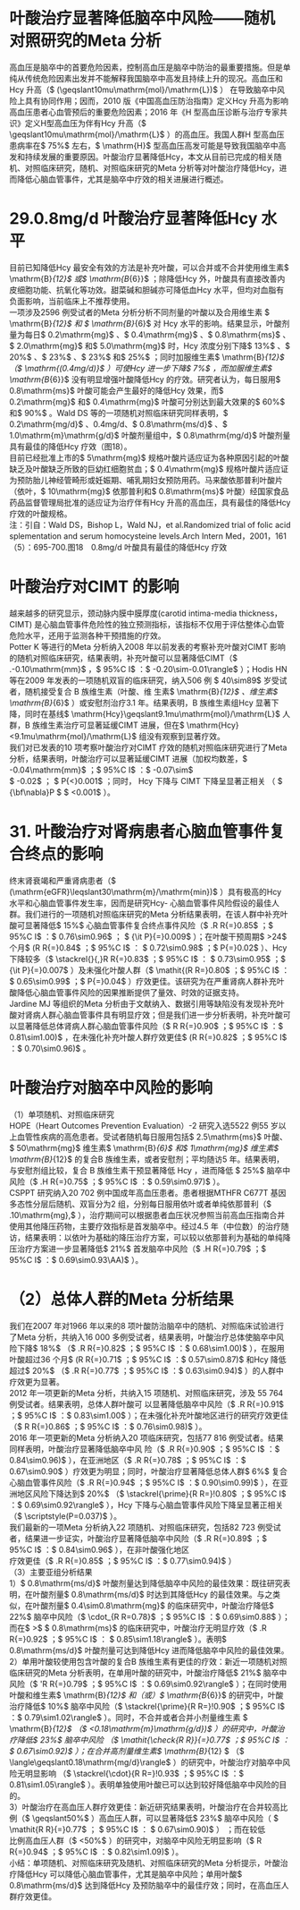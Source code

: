 # 叶酸治疗显著降低脑卒中风险——随机 对照研究的Meta 分析  
高血压是脑卒中的首要危险因素，控制高血压是脑卒中防治的最重要措施。但是单纯从传统危险因素出发并不能解释我国脑卒中高发且持续上升的现况。高血压和Hcy 升高（$ (\geqslant10mu\mathrm{mol}/\mathrm{L})$ ） 在导致脑卒中风险上具有协同作用；因而，2010 版《中国高血压防治指南》定义Hcy 升高为影响高血压患者心血管预后的重要危险因素；2016 年《H 型高血压诊断与治疗专家共识》定义H型高血压为伴有Hcy 升高（$ \geqslant10mu\mathrm{mol}/\mathrm{L}$    ）的高血压。我国人群H 型高血压患病率在$ 75\%$  左右，$ \mathrm{H}$     型高血压高发可能是导致我国脑卒中高发和持续发展的重要原因。叶酸治疗显著降低Hcy，本文从目前已完成的相关随机、对照临床研究，随机、对照临床研究的Meta 分析等对叶酸治疗降低Hcy，进而降低心脑血管事件，尤其是脑卒中疗效的相关进展进行概述。  
# 29.0.8mg/d 叶酸治疗显著降低Hcy 水平  
目前已知降低Hcy 最安全有效的方法是补充叶酸，可以合并或不合并使用维生素$ \mathrm{B}_{12}$     或$ \mathrm{B_{6}}$    ；除降低Hcy 外，叶酸具有直接改善内皮细胞功能、抗氧化等功效。甜菜碱和胆碱亦可降低血Hcy 水平，但均对血脂有负面影响，当前临床上不推荐使用。  
一项涉及2596 例受试者的Meta 分析分析不同剂量的叶酸以及合用维生素 $ \mathrm{B}_{12}$      和 $ \mathrm{B}_{6}$      对 Hcy  水平的影响。结果显示，叶酸剂 量为每日$ 0.2\mathrm{mg}$    、$ 0.4\mathrm{mg}$    、$ 0.8\mathrm{ms}$    、$ 2.0\mathrm{mg}$     和$ 5.0\mathrm{mg}$     时，Hcy 浓度分别下降$ 13\%$ 、$ 20\%$ 、$ 23\%$ 、$ 23\%$  和$ 25\%$ ；同时加服维生素$ \mathrm{B}_{12}$    （$ \mathrm{(0.4mg/d)}$    ）可使Hcy 进一步下降$ 7\%$ ，而加服维生素$ \mathrm{B_{6}}$     没有明显增强叶酸降低Hcy 的疗效。研究者认为，每日服用$ 0.8\mathrm{ms}$     叶酸可能会产生最好的降低Hcy 效果，而$ 0.2\mathrm{mg}$     和$ 0.4\mathrm{mg}$     叶酸可分别达到最大效果的$ 60\%$  和$ 90\%$ 。Wald DS 等的一项随机对照临床研究同样表明，$ 0.2\mathrm{mg/d}$    、0.4mg/d、$ 0.8\mathrm{ms/d}$    、$ 1.0\mathrm{m}\mathrm{g/d}$     叶酸剂量组中，$ 0.8\mathrm{mg/d}$    叶酸剂量具有最佳的降低Hcy 疗效（图18）。  
目前已经批准上市的$ 5\mathrm{mg}$     规格叶酸片适应证为各种原因引起的叶酸缺乏及叶酸缺乏所致的巨幼红细胞贫血；$ 0.4\mathrm{mg}$     规格叶酸片适应证为预防胎儿神经管畸形或妊娠期、哺乳期妇女预防用药。马来酸依那普利叶酸片（依叶，$ 10\mathrm{mg}$     依那普利和$ 0.8\mathrm{ms}$     叶酸）经国家食品药品监督管理局批准的适应证为治疗伴有Hcy 升高的高血压，具有最佳的降低Hcy 疗效的叶酸规格。  
注：引自：Wald DS，Bishop L，Wald NJ，et al.Randomized trial of folic acid splementation and  serum homocysteine levels.Arch Intern Med，2001，161（5）：695-700.图18　0.8mg/d 叶酸具有最佳的降低Hcy 疗效  
#  叶酸治疗对CIMT 的影响  
越来越多的研究显示，颈动脉内膜中膜厚度(carotid intima-media thickness，CIMT) 是心脑血管事件危险性的独立预测指标，该指标不仅用于评估整体心血管危险水平，还用于监测各种干预措施的疗效。  
Potter K 等进行的Meta 分析纳入2008 年以前发表的考察补充叶酸对CIMT 影响的随机对照临床研究，结果表明，补充叶酸可以显著降低CIMT（$ .-0.10\mathrm{mm}$    ，$ 95\%C I$ ：$ -0.20\sim-0.01\rangle$ ）；Hodis HN 等在2009 年发表的一项随机双盲的临床研究，纳入506  例 $ 40\sim89$   岁受试者，随机接受复合 B  族维生素（叶酸、维 生素$ \mathrm{B}_{12}$    、维生素$ \mathrm{B}_{6}$    ）或安慰剂治疗3.1 年。结果表明，B 族维生素组Hcy 显著下降，同时在基线$ \mathrm{Hcy}\geqslant9.1mu\mathrm{mol}/\mathrm{L}$     人群，B 族维生素治疗可显著延缓CIMT 进展，但在$ \mathrm{Hcy}<9.1mu\mathrm{mol}/\mathrm{L}$     组没有观察到显著疗效。  
我们对已发表的10 项考察叶酸治疗对CIMT 疗效的随机对照临床研究进行了Meta 分析，结果表明，叶酸治疗可以显著延缓CIMT 进展（加权均数差，$ -0.04\mathrm{mm}$    ；$ 95\%C I$ ：$ -0.07\sim$  
$ -0.02$  ； $ P{<}0.001$  ；同时， Hcy 下降与 CIMT 下降呈显著正相关 （ $ {\bf\nabla}P
$  $ <0.001$ ）。  
# 31. 叶酸治疗对肾病患者心脑血管事件复合终点的影响  
终末肾衰竭和严重肾病患者（$ (\mathrm{eGFR}\leqslant30\mathrm{m}/\mathrm{min})$ ）具有极高的Hcy 水平和心脑血管事件发生率，因而是研究Hcy- 心脑血管事件风险假设的最佳人群。我们进行的一项随机对照临床研究的Meta 分析结果表明，在该人群中补充叶酸可显著降低$ 15\%$  心脑血管事件复合终点事件风险（$ .R R{=}0.85$ ；$ 95\%C I$ ：$ 0.76\sim0.96$ ；
$ {\it P}{=}0.009$ ）；在叶酸干预周期$ >24$  个月$ (R R{=}0.84\$ ；$ 95\%C I$ ：
$ 0.72\sim0.98$ ；$ P{=}0.02$ ）、Hcy 下降较多（$ \stackrel{}{,}R R{=}0.83$ ；$ 95\%C I$ ：
$ 0.73\sim0.95$ ；$ {\it P}{=}0.007$ ）及未强化叶酸人群（$ \mathit{(R R=}0.80\$ ；$ 95\%C I$ ：
$ 0.65\sim0.99$ ；$ P{=}0.04$ ）疗效更佳。该研究为在严重肾病人群补充叶酸降低心脑血管事件风险的因果推断提供了量效、时效的证据支持。  
Jardine MJ 等组织的Meta 分析由于文献纳入、数据引用等缺陷没有发现补充叶酸对肾病人群心脑血管事件具有明显疗效；但是我们进一步分析表明，补充叶酸可以显著降低总体肾病人群心脑血管事件风险（$ R R{=}0.90$ ；$ 95\%C I$ ：$ 0.81\sim1.00)$ ，在未强化补充叶酸人群疗效更佳$ (R R{=}0.82\$ ；$ 95\%C I$ ：$ 0.70\sim0.96)$ 。  
#  叶酸治疗对脑卒中风险的影响  
（1）单项随机、对照临床研究  
HOPE（Heart Outcomes Prevention Evaluation）-2 研究入选5522 例55 岁以上血管性疾病的高危患者。受试者随机每日服用包括$ 2.5\mathrm{ms}$     叶酸、$ 50\mathrm{mg}$     维生素$ \mathrm{B}_{6}$     和$ 1\mathrm{mg}$     维生素$ \mathrm{B}_{12}$     的复合B 族维生素，或者安慰剂；平均随访5 年。结果表明，与安慰剂组比较，复合 B  族维生素干预显著降低 Hcy ，进而降低 $ 25\%$   脑卒中 风险（$ .H R{=}0.75$ ；$ 95\%C I$ ：$ 0.59\sim0.97)$ ）。  
CSPPT 研究纳入20 702 例中国成年高血压患者。患者根据MTHFR C677T 基因多态性分层后随机、双盲分为2 组，分别每日服用依叶或者单纯依那普利（$ .10\mathrm{mg},$ ），治疗期间可以根据患者血压状况参照当前高血压指南合并使用其他降压药物，主要疗效指标是首发脑卒中。经过4.5 年（中位数）的治疗随访，结果表明：以依叶为基础的降压治疗方案，可以较以依那普利为基础的单纯降压治疗方案进一步显著降低$ 21\%$  首发脑卒中风险（$ .H R{=}0.79$ ；$ 95\%C I$ ：$ 0.69\sim0.93\AA)$ ）。  
# （2）总体人群的Meta 分析结果  
我们在2007 年对1966 年以来的8 项叶酸防治脑卒中的随机、对照临床试验进行了Meta 分析，共纳入16 000 多例受试者，结果表明，叶酸治疗总体使脑卒中风险下降$ 18\%$ （$ .R R{=}0.82\$ ；$ 95\%C I$ ：$ 0.68\sim1.00)$ ），在服用叶酸超过36 个月$ (R R{=}0.71\$ ；$ 95\%C I$ ：$ 0.57\sim0.87)$  和Hcy 降低超过$ 20\%$ （$ .R R{=}0.77$ ；$ 95\%C I$ ：$ 0.63\sim0.94)$ ）的人群中疗效更为显著。  
2012 年一项更新的Meta 分析，共纳入15 项随机、对照临床研究，涉及 55 764  例受试者。结果表明，总体人群叶酸可 以显著降低脑卒中风险（$ .R R{=}0.91$ ；$ 95\%C I$ ：$ 0.83\sim1.00\$ ）；在未强化补充叶酸地区进行的研究疗效更佳（$ R R{=}0.86$ ；$ 95\%C I$ ：$ 0.76\sim0.98)$ ）。  
2016 年一项更新的Meta 分析纳入20 项临床研究，包括77 816  例受试者。结果同样表明，叶酸治疗显著降低脑卒中风 险（$ .R R{=}0.90$ ；$ 95\%C I$ ：$ 0.84\sim0.96)$ ），在亚洲地区（$ .R R{=}0.78$ ；$ 95\%C I$ ：$ 0.67\sim0.90$ ）疗效更为明显；同时，叶酸治疗显著降低总体人群$ 6\%$  复合心脑血管事件风险（$ .R R{=}0.94$ ；$ 95\%C I$ ：$ 0.90\sim0.99)$ ），在亚洲地区风险下降达到$ 20\%$ （$ \stackrel{\prime}{R R=}\!0.80$ ；$ 95\%C I$ ：$ 0.69\sim0.92\rangle$ ），Hcy 下降与心脑血管事件风险下降呈显著正相关（$ \scriptstyle(P=0.037)$ ）。  
我们最新的一项Meta 分析纳入22 项随机、对照临床研究，包括82 723 例受试者，结果进一步证实，叶酸治疗显著降低脑卒中风险（$ .R R{=}0.89$ ；$ 95\%C I$ ：$ 0.84\sim0.96\$ ），在非叶酸强化地区  
疗效更佳（$ .R R{=}0.85$ ；$ 95\%C I$ ：$ 0.77\sim0.94)$ ）  
（3）主要亚组分析结果  
1）$ 0.8\mathrm{ms/d}$     叶酸剂量达到降低脑卒中风险的最佳效果：既往研究表明，在叶酸剂量$ 0.8\mathrm{ms/d}$     时达到其降低Hcy 的最佳效果。与之类似，在叶酸剂量$ 0.4\sim0.8\mathrm{mg}$     的临床研究中，叶酸治疗降低$ 22\%$  脑卒中风险（$ \cdot_{R R=0.78}$    ；$ 95\%C I$ ：$ 0.69\sim0.88\$ ）；而在$ >$  $ 0.8\mathrm{ms}$     的临床研究中，叶酸治疗无明显疗效（$ .R R{=}0.92$ ；$ 95\%C I$ ：
$ 0.85\sim1.18\rangle$ ）。表明$ 0.8\mathrm{ms/d}$     叶酸剂量可达到降低Hcy 进而降低脑卒中风险的最佳效果。  
2）单用叶酸较使用包含叶酸的复合B 族维生素有更佳的疗效：新近一项随机对照临床研究的Meta 分析表明，在单用叶酸的研究中，叶酸治疗降低$ 21\%$  脑卒中风险（$ 'R R{=}0.79$ ；$ 95\%C I$ ：$ 0.69\sim0.92\rangle$ ）；在同时使用叶酸和维生素$ \mathrm{B}_{12}$     和（或）$ \mathrm{B_{6}}$     的研究中，叶酸治疗降低$ 10\%$  脑卒中风险（$ \stackrel{\prime}{R R=}\!0.90$ ；$ 95\%C I$ ：$ 0.79\sim1.02\rangle$ ）。同时，不合并或者合并小剂量维生素
$ \mathrm{B}_{12}$    （$ <0.18\mathrm{m}\mathrm{g/d})$ ）的研究中，叶酸治疗降低$ 23\%$  脑卒中风险
（$ \mathit{\check{R R}}{=}0.77$ ；$ 95\%C I$ ：$ 0.67\sim0.92)$ ）；在合并高剂量维生素$ \mathrm{B}_{12}
$ （$ \langle\geqslant0.18\mathrm{mg/d}\rangle$ ）的研究中，叶酸治疗对脑卒中风险无明显影响
（$ \stackrel{\cdot}{R R=}\!0.93$ ；$ 95\%C I$ ：$ 0.81\sim1.05\rangle$ ）。表明单独使用叶酸已可以达到较好降低脑卒中风险的目的。  
3）叶酸治疗在高血压人群疗效更佳：新近研究结果表明，叶酸治疗在合并较高比例（$ \geqslant50\%$ ）高血压人群，可以显著降低$ 23\%$   脑卒中风险（ $ \mathit{R R}{=}0.77$  ； $ 95\%C I$  ： $ 0.67\sim0.90)$  ） ；而在较低  
比例高血压人群（$ <50\%$ ）的研究中，对脑卒中风险无明显影响（$ R R{=}0.94$ ；$ 95\%C I$ ：$ 0.82\sim1.09)$ ）。  
小结：单项随机、对照临床研究及随机、对照临床研究的Meta 分析提示，叶酸治疗降低Hcy 可以降低心脑血管事件，尤其是脑卒中风险；单用叶酸$ 0.8\mathrm{ms/d}$     达到降低Hcy 及预防脑卒中的最佳疗效；同时，在高血压人群疗效更佳。  
